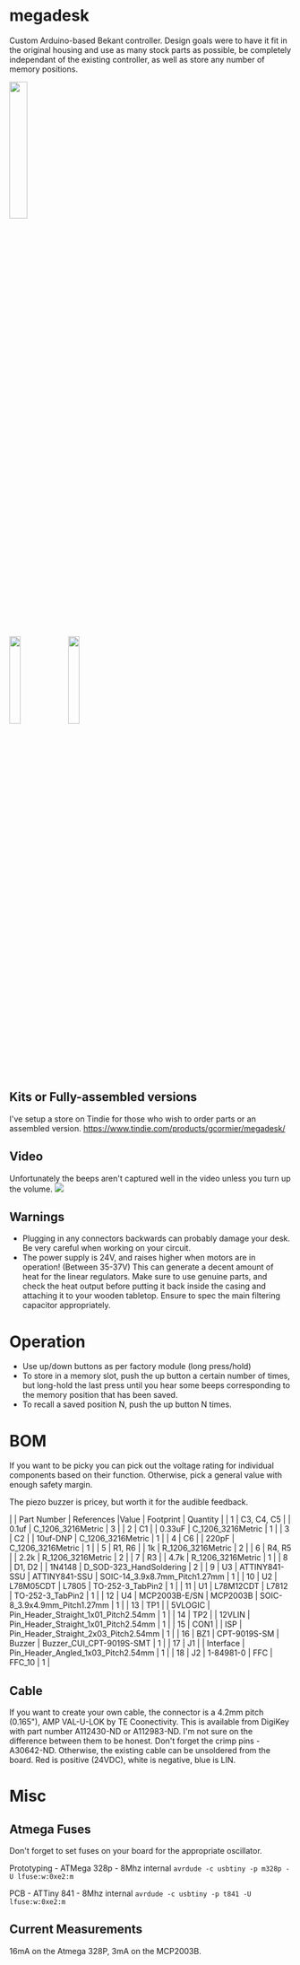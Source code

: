 # megadesk
Custom Arduino-based Bekant controller. Design goals were to have it fit in the original housing and use as many stock parts as possible, be completely independant of the existing controller, as well as store any number of memory positions.

<img src="https://github.com/gcormier/megadesk/blob/master/PCB%20and%20Housing.png" width=25%/>

<img src="https://github.com/gcormier/megadesk/blob/master/megadesk_front.png" width=20%/> <img src="https://github.com/gcormier/megadesk/blob/master/megadesk_rear.png" width=20%/>

## Kits or Fully-assembled versions
I've setup a store on Tindie for those who wish to order parts or an assembled version. <a href="https://www.tindie.com/products/gcormier/megadesk/">https://www.tindie.com/products/gcormier/megadesk/</a>

## Video
Unfortunately the beeps aren't captured well in the video unless you turn up the volume.
<a href = "https://youtu.be/1j8Z5ZEFkNs"><img src = "http://img.youtube.com/vi/1j8Z5ZEFkNs/mqdefault.jpg" /></a>

## Warnings
* Plugging in any connectors backwards can probably damage your desk. Be very careful when working on your circuit.
* The power supply is 24V, and raises higher when motors are in operation! (Between 35-37V) This can generate a decent amount of heat for the linear regulators. Make sure to use genuine parts, and check the heat output before putting it back inside the casing and attaching it to your wooden tabletop. Ensure to spec the main filtering capacitor appropriately.

# Operation
* Use up/down buttons as per factory module (long press/hold)
* To store in a memory slot, push the up button a certain number of times, but long-hold the last press until you hear some beeps corresponding to the memory position that has been saved.
* To recall a saved position N, push the up button N times.

# BOM
If you want to be picky you can pick out the voltage rating for individual components based on their function. Otherwise, pick a general value with enough safety margin.

The piezo buzzer is pricey, but worth it for the audible feedback.


|            | Part Number | References    |Value          | Footprint                            | Quantity |
| 1          | C3, C4, C5  |               | 0.1uf         | C_1206_3216Metric                    | 3 | 
| 2          | C1          |               | 0.33uF        | C_1206_3216Metric                    | 1 | 
| 3          | C2          |               | 10uf-DNP      | C_1206_3216Metric                    | 1 | 
| 4          | C6          |               | 220pF         | C_1206_3216Metric                    | 1 | 
| 5          | R1, R6      |               | 1k            | R_1206_3216Metric                    | 2 | 
| 6          | R4, R5      |               | 2.2k          | R_1206_3216Metric                    | 2 | 
| 7          | R3          |               | 4.7k          | R_1206_3216Metric                    | 1 | 
| 8          | D1, D2      |               | 1N4148        | D_SOD-323_HandSoldering              | 2 | 
| 9          | U3          | ATTINY841-SSU | ATTINY841-SSU | SOIC-14_3.9x8.7mm_Pitch1.27mm        | 1 | 
| 10         | U2          | L78M05CDT     | L7805         | TO-252-3_TabPin2                     | 1 | 
| 11         | U1          | L78M12CDT     | L7812         | TO-252-3_TabPin2                     | 1 | 
| 12         | U4          | MCP2003B-E/SN | MCP2003B      | SOIC-8_3.9x4.9mm_Pitch1.27mm         | 1 | 
| 13         | TP1         |               | 5VLOGIC       | Pin_Header_Straight_1x01_Pitch2.54mm | 1 | 
| 14         | TP2         |               | 12VLIN        | Pin_Header_Straight_1x01_Pitch2.54mm | 1 | 
| 15         | CON1        |               | ISP           | Pin_Header_Straight_2x03_Pitch2.54mm | 1 | 
| 16         | BZ1         | CPT-9019S-SM  | Buzzer        | Buzzer_CUI_CPT-9019S-SMT             | 1 | 
| 17         | J1          |               | Interface     | Pin_Header_Angled_1x03_Pitch2.54mm   | 1 | 
| 18         | J2          | 1-84981-0     | FFC           | FFC_10                               | 1 | 




## Cable
If you want to create your own cable, the connector is a 4.2mm pitch (0.165"), AMP VAL-U-LOK by TE Coonectivity. This is available from DigiKey with part number A112430-ND or A112983-ND. I'm not sure on the difference between them to be honest. Don't forget the crimp pins - A30642-ND. Otherwise, the existing cable can be unsoldered from the board. Red is positive (24VDC), white is negative, blue is LIN.

# Misc

## Atmega Fuses
Don't forget to set fuses on your board for the appropriate oscillator.

Prototyping - ATMega 328p - 8Mhz internal `avrdude -c usbtiny -p m328p -U lfuse:w:0xe2:m`

PCB - ATTiny 841 - 8Mhz internal  `avrdude -c usbtiny -p t841 -U lfuse:w:0xe2:m`

## Current Measurements
16mA on the Atmega 328P, 3mA on the MCP2003B.